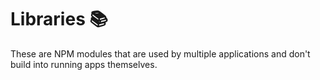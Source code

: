 # Libraries 📚

These are NPM modules that are used by multiple applications and don't build into running apps themselves.
